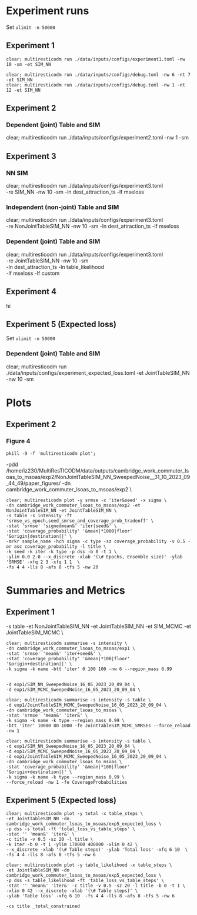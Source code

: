 <!-- # Cambridge commuter LSOAs to MSOAs -->

# Experiment runs

Set `ulimit -n 50000`

## Experiment 1

```
clear; multiresticodm run ./data/inputs/configs/experiment1.toml -nw 10 -sm -et SIM_NN
```

```
clear; multiresticodm run ./data/inputs/configs/debug.toml -nw 6 -nt 7 -et SIM_NN
clear; multiresticodm run ./data/inputs/configs/debug.toml -nw 1 -nt 12 -et SIM_NN
```

## Experiment 2

### Dependent (joint) Table and SIM

clear; multiresticodm run ./data/inputs/configs/experiment2.toml -nw 1 -sm

## Experiment 3

### NN SIM

clear; multiresticodm run ./data/inputs/configs/experiment3.toml \
 -re SIM_NN -nw 10 -sm -ln dest_attraction_ts -lf mseloss

### Independent (non-joint) Table and SIM

clear; multiresticodm run ./data/inputs/configs/experiment3.toml \
 -re NonJointTableSIM_NN -nw 10 -sm -ln dest_attraction_ts -lf mseloss

### Dependent (joint) Table and SIM

clear; multiresticodm run ./data/inputs/configs/experiment3.toml \
 -re JointTableSIM_NN -nw 10 -sm \
 -ln dest_attraction_ts -ln table_likelihood \
 -lf mseloss -lf custom

## Experiment 4

hi

## Experiment 5 (Expected loss)

Set `ulimit -n 50000`

### Dependent (joint) Table and SIM

clear; multiresticodm run ./data/inputs/configs/experiment_expected_loss.toml -et JointTableSIM_NN -nw 10 -sm

# Plots

## Experiment 2

### Figure 4

`pkill -9 -f 'multiresticodm plot'; `

-pdd /home/iz230/MultiResTICODM/data/outputs/cambridge_work_commuter_lsoas_to_msoas/exp2/NonJointTableSIM_NN_SweepedNoise\_\_31_10_2023_09_44_49/paper_figures/ -dn cambridge_work_commuter_lsoas_to_msoas/exp2 \

```
clear; multiresticodm plot -y srmse -x 'iter&seed' -x sigma \
-dn cambridge_work_commuter_lsoas_to_msoas/exp2 -et NonJointTableSIM_NN -et JointTableSIM_NN \
-s table -s intensity -ft 'srmse_vs_epoch,seed_smrse_and_coverage_prob_tradeoff' \
-stat 'srmse' 'signedmean&' 'iter|seed&' \
-stat 'coverage_probability' '&mean|*1000|floor' '&origin|destination||' \
-mrkr sample_name -hch sigma -c type -sz coverage_probability -v 0.5 -or asc coverage_probability -l title \
-k seed -k iter -k type -p dss -b 0 -t 1 \
-ylim 0.0 2.0 --x_discrete -xlab '(\# Epochs, Ensemble size)' -ylab 'SRMSE' -xfq 2 3 -xfq 1 1  \
-fs 4 4 -lls 8 -afs 8 -tfs 5 -nw 20
```

<!-- -fs 5 5 -ms 20 -ff pdf -tfs 14 -afs 14 -lls 18 -als 18 -->

# Summaries and Metrics

## Experiment 1

-s table
-et NonJointTableSIM_NN -et JointTableSIM_NN -et SIM_MCMC -et JointTableSIM_MCMC \

```
clear; multiresticodm summarise -s intensity \
-dn cambridge_work_commuter_lsoas_to_msoas/exp1 \
-stat 'srmse' 'mean&' 'iter+seed&' \
-stat 'coverage_probability' '&mean|*100|floor' '&origin+destination||' \
-k sigma -k name -btt 'iter' 0 100 100 -nw 6 --region_mass 0.99
```

```

-d exp1/SIM_NN_SweepedNoise_16_05_2023_20_09_04 \
-d exp1/SIM_MCMC_SweepedNoise_16_05_2023_20_09_04 \

clear; multiresticodm summarise -s intensity -s table \
-d exp1/JointTableSIM_MCMC_SweepedNoise_16_05_2023_20_09_04 \
-dn cambridge_work_commuter_lsoas_to_msoas \
-stat 'srmse' 'mean&' 'iter&' \
-k sigma -k name -k type --region_mass 0.99 \
-btt 'iter' 10000 80 1000 -fe JointTableSIM_MCMC_SMRSEs --force_reload -nw 1
```

```
clear; multiresticodm summarise -s intensity -s table \
-d exp1/SIM_NN_SweepedNoise_16_05_2023_20_09_04 \
-d exp1/SIM_MCMC_SweepedNoise_16_05_2023_20_09_04 \
-d exp1/JointTableSIM_MCMC_SweepedNoise_16_05_2023_20_09_04 \
-dn cambridge_work_commuter_lsoas_to_msoas \
-stat 'coverage_probability' '&mean|*100|floor' '&origin+destination||' \
-k sigma -k name -k type --region_mass 0.99 \
--force_reload -nw 1 -fe CoverageProbabilities
```

## Experiment 5 (Expected loss)

<!-- -et JointTableSIM_NN -dn cambridge_work_commuter_lsoas_to_msoas/exp5_expected_loss \ -->

<!-- -pdd /home/iz230/MultiResTICODM/data/outputs/cambridge_work_commuter_lsoas_to_msoas/exp5_expected_loss/JointTableSIM_NN_LearnedNoise\_\_22_11_2023_20_42_35/paper_figures \ -->

```
clear; multiresticodm plot -y total -x table_steps \
-et JointTableSIM_NN -dn cambridge_work_commuter_lsoas_to_msoas/exp5_expected_loss \
-p dss -s total -ft 'total_loss_vs_table_steps' \
-stat '' 'mean&' 'iter&' \
-c title -v 0.5 -sz 20 -l title \
-k iter -b 0 -t 1 -ylim 170000 400000 -xlim 0 42 \
--x_discrete -xlab '(\# Table steps)' -ylab 'Total loss' -xfq 6 10  \
-fs 4 4 -lls 8 -afs 8 -tfs 5 -nw 6
```

```
clear; multiresticodm plot -y table_likelihood -x table_steps \
-et JointTableSIM_NN -dn cambridge_work_commuter_lsoas_to_msoas/exp5_expected_loss \
-p dss -s table_likelihood -ft 'table_loss_vs_table_steps' \
-stat '' 'mean&' 'iter&' -c title -v 0.5 -sz 20 -l title -b 0 -t 1 \
-xlim 0 42 --x_discrete -xlab '(\# Table steps)' \
-ylab 'Table loss' -xfq 6 10  -fs 4 4 -lls 8 -afs 8 -tfs 5 -nw 6

-cs title _total_constrained
```
